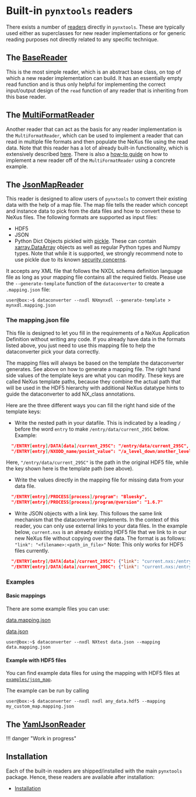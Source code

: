 # Built-in `pynxtools` readers

There exists a number of [readers](https://github.com/FAIRmat-NFDI/pynxtools/tree/master/src/pynxtools/dataconverter/readers) directly in `pynxtools`. These are typically used either as superclasses for new reader implementations or for generic reading purposes not directly related to any specific technique.

## The [BaseReader](https://github.com/FAIRmat-NFDI/pynxtools/blob/master/src/pynxtools/dataconverter/readers/base/reader.py)

This is the most simple reader, which is an abstract base class, on top of which a new reader implementation can build. It has an essentially empty read function and is thus only helpful for implementing the correct input/output design of the ```read``` function of any reader that is inheriting from this base reader.

## The [MultiFormatReader](https://github.com/FAIRmat-NFDI/pynxtools/blob/master/src/pynxtools/dataconverter/readers/multi/reader.py)

Another reader that can act as the basis for any reader implementation is the `MultiFormatReader`, which can be used to implement a reader that can read in multiple file formats and then populate the NeXus file using the read data. Note that this reader has a lot of already built-in functionality, which is extensively described [here](../learn/pynxtools/multi-format-reader.md). There is also a [how-to guide](../how-tos/pynxtools/use-multi-format-reader.md) on how to implement a new reader off of the `MultiFormatReader` using a concrete example.

## The [JsonMapReader](https://github.com/FAIRmat-NFDI/pynxtools/blob/master/src/pynxtools/dataconverter/readers/json_map/reader.py)

This reader is designed to allow users of `pynxtools` to convert their existing data with the help of a map file. The map file tells the reader which concept and instance data to pick from the data files and how to convert these to NeXus files. The following formats are supported as input files:

* HDF5
* JSON
* Python Dict Objects pickled with [pickle](https://docs.python.org/3/library/pickle.html). These can contain [xarray.DataArray](https://docs.xarray.dev/en/stable/generated/xarray.DataArray.html) objects as well as regular Python types and Numpy types. Note that while it is supported, we strongly recommend note to use pickle due to its known [security concerns](https://huggingface.co/docs/hub/security-pickle).

It accepts any XML file that follows the NXDL schema definition language file as long as your mapping file contains all the required fields.
Please use the `--generate-template` function of the `dataconverter` to create a `.mapping.json` file:

```console
user@box:~$ dataconverter --nxdl NXmynxdl --generate-template > mynxdl.mapping.json
```

### The mapping.json file

This file is designed to let you fill in the requirements of a NeXus Application Definition without writing any code. If you already have data in the formats listed above, you just need to use this mapping file to help the dataconverter pick your data correctly.

The mapping files will always be based on the template the dataconverter generates. See above on how to generate a mapping file. The right hand side values of the template keys are what you can modify. These keys are called NeXus template paths, because they combine the actual path that will be used in the HDF5 hierarchy with additional NeXus datatype hints to guide the dataconverter to add NX_class annotations.

Here are the three different ways you can fill the right hand side of the template keys:

* Write the nested path in your datafile. This is indicated by a leading `/` before the word `entry` to make `/entry/data/current_295C` below.
Example:

```json
  "/ENTRY[entry]/DATA[data]/current_295C": "/entry/data/current_295C",
  "/ENTRY[entry]/NXODD_name/posint_value": "/a_level_down/another_level_down/posint_value",
```

Here, `"/entry/data/current_295C"` is the path in the original HDF5 file, while the key shown here is the template path (see above).

* Write the values directly in the mapping file for missing data from your data file.

```json
  "/ENTRY[entry]/PROCESS[process]/program": "Bluesky",
  "/ENTRY[entry]/PROCESS[process]/program/@version": "1.6.7"
```

* Write JSON objects with a link key. This follows the same link mechanism that the dataconverter implements. In the context of this reader, you can only use external links to your data files. In the example below, `current.nxs` is an already existing HDF5 file that we link to in our new NeXus file without copying over the data. The format is as follows:
`"link": "<filename>:<path_in_file>"`
Note: This only works for HDF5 files currently.

```json
  "/ENTRY[entry]/DATA[data]/current_295C": {"link": "current.nxs:/entry/data/current_295C"},
  "/ENTRY[entry]/DATA[data]/current_300C": {"link": "current.nxs:/entry/data/current_300C"},
```

### Examples

#### Basic mappings

There are some example files you can use:

[data.mapping.json](https://github.com/FAIRmat-NFDI/pynxtools/tree/master/tests/data/dataconverter/readers/json_map/data.mapping.json)

[data.json](https://github.com/FAIRmat-NFDI/pynxtools/tree/master/tests/data/dataconverter/readers/json_map/data.json)

```console
user@box:~$ dataconverter --nxdl NXtest data.json --mapping data.mapping.json
```

#### Example with HDF5 files

You can find example data files for using the mapping with HDF5 files at [`examples/json_map`](https://github.com/FAIRmat-NFDI/pynxtools/tree/master/examples/examples/json_map/).

The example can be run by calling

```console
user@box:~$ dataconverter --nxdl nxdl any_data.hdf5 --mapping my_custom_map.mapping.json
```

## The [YamlJsonReader](https://github.com/FAIRmat-NFDI/pynxtools/blob/master/src/pynxtools/dataconverter/readers/json_yml/reader.py)

!!! danger "Work in progress"

## Installation

Each of the built-in readers are shipped/installed with the main `pynxtools` package. Hence, these readers are available after installation:

- [Installation](../tutorial/installation.md)